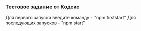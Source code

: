 ### Тестовое задание от Кодекс
  Для первого запуска введите команду - "npm firststart"
  Для последующих запусков - "npm start"
